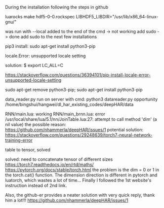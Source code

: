 
During the installation following the steps in github

luarocks make hdf5-0-0.rockspec LIBHDF5_LIBDIR="/usr/lib/x86_64-linux-gnu/"

was run with --local added to the end of the cmd -> not working
add sudo -> done
add sudo to the next few installations


pip3 install:
sudo apt-get install python3-pip



locale.Error: unsupported locale setting

solution: 
$ export LC_ALL=C

https://stackoverflow.com/questions/36394101/pip-install-locale-error-unsupported-locale-setting
 

sudo apt-get remove python3-pip; sudo apt-get install python3-pip

data_reader.py run on server with cmd:
python3 datareader.py opportunity /home/bingshui/hangwei/dl_har_existing_codes/deepHAR/data

RNN/main.lua: working
RNN/main_brnn.lua: error
/usr/local/share/lua/5.1/nn/JoinTable.lua:27: attempt to call method 'dim' (a nil value)
the possible reason: 
https://github.com/nhammerla/deepHAR/issues/1
potential solution:
https://stackoverflow.com/questions/29248639/torch7-neural-network-training-error

table to tensor, solved

solved: need to concatenate tensor of different sizes
https://torch7.readthedocs.io/en/rtd/maths/
https://pytorch.org/docs/stable/torch.html
the problem is the dim = 0 or 1 in the torch.cat() function. The dimension direction is different in pytorch and luatorch, which wastes a lot of time... 
Finally I followed the 1st website's instruction instead of 2nd link.


Also, the github-er provides a neater solution with very quick reply, thank him a lot!!!
https://github.com/nhammerla/deepHAR/issues/1

